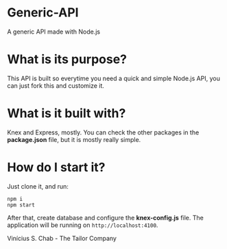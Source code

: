 # Generic-API
A generic API made with Node.js

# What is its purpose?
This API is built so everytime you need a quick and simple Node.js API, you can just fork this and customize it.

# What is it built with?
Knex and Express, mostly. You can check the other packages in the **package.json** file, but it is mostly really simple.

# How do I start it?

Just clone it, and run:
```
npm i
npm start
```
After that, create database and configure the **knex-config.js** file.
The application will be running on `http://localhost:4100`.

Vinícius S. Chab - The Tailor Company
